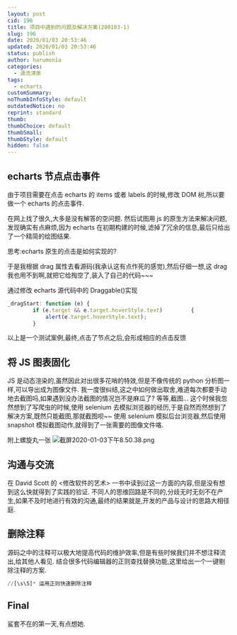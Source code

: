 ```yaml
---
layout: post
cid: 196
title: 项目中遇到的问题及解决方案(200103-1)
slug: 196
date: 2020/01/03 20:53:46
updated: 2020/01/03 20:53:46
status: publish
author: harumonia
categories:
  - 源流清泉
tags:
  - echarts
customSummary:
noThumbInfoStyle: default
outdatedNotice: no
reprint: standard
thumb:
thumbChoice: default
thumbSmall:
thumbStyle: default
hidden: false
---
```


## echarts 节点点击事件

由于项目需要在点击 echarts 的 items 或者 labels 的时候,修改 DOM 树,所以要做一个 echarts 的点击事件.

在网上找了很久,大多是没有解答的空问题.
然后试图用 js 的原生方法来解决问题,发现确实有点麻烦,因为 echarts 在初期构建的时候,滤掉了冗余的信息,最后只给出了一个精简的绘图结果.

思考:echarts 原生的点击是如何实现的?

<!-- more -->

于是我根据 drag 属性去看源码(我承认这有点作死的感觉),然后仔细一想,这 drag 我也用不到啊,就把它给掏空了,装入了自己的代码~~~

通过修改 echarts 源代码中的 Draggable()实现

```js
_dragStart: function (e) {
        if (e.target && e.target.hoverStyle.text)         {
			alert(e.target.hoverStyle.text);
        }
```

以上是一个测试案例,最终,点击了节点之后,会形成相应的点击反馈

## 将 JS 图表固化

JS 是动态渲染的,虽然因此对出很多花哨的特效,但是不像传统的 python 分析图一样,可以导出成为图像文件.
我一度很纠结,这之中如何做出取舍,难道每次都要手动地去截图吗,如果遇到没办法截图的情况岂不是麻瓜了?
等等,截图...
这个时候我忽然想到了写爬虫的时候,使用 selenium 去模拟浏览器的经历,于是自然而然想到了解决方案,既然只能截图,那就截图呗~~
使用 selenium 模拟后台浏览器,然后使用 snapshot 模拟截图动作,就得到了一张需要的图像文件咯.

附上螺旋丸一张
![截屏2020-01-03下午8.50.38.png](https://i.loli.net/2020/01/03/pOxWMTjgdCfroqY.png)

## 沟通与交流

在 David Scott 的 <修改软件的艺术> 一书中读到过这一方面的内容,但是没有想到这么快就得到了实践的验证.
不同人的思维回路是不同的,分歧无时无刻不在产生,如果不及时地进行有效的沟通,最终的结果就是,开发的产品与设计的思路大相径庭.

## 删除注释

源码之中的注释可以极大地提高代码的维护效率,但是有些时候我们并不想注释流出,给其他人看见.
结合很多代码编辑器的正则查找替换功能,这里给出一个一键剔除注释的方案.

```python
//[\s\S]* 运用正则快速删除注释
```

## Final

鲨套不在的第一天,有点想她.

